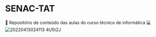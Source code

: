 # SENAC-TAT
📂 Repositório de conteúdo das aulas do curso técnico de informática 💻
![20220413024113 4U5t2J](https://github.com/guimattosz/SENAC-TAT/assets/150241551/e9343bff-57c3-46c7-a182-9276c28dec6b)
